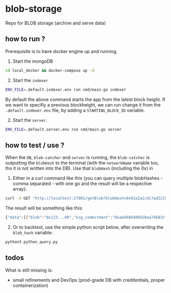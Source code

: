 # blob-storage

Repo for BLOB storage (archive and serve data)

## how to run ?

Prerequisite is to have docker engine up and running.

1. Start the mongoDB

```bash
cd local_docker && docker-compose up -d
```

2. Start the `indexer`

```bash
ENV_FILE=.default.indexer.env run cmd/main.go indexer
```

By default the above command starts the app from the latest block height. If we want to specifiy a previous blockheight, we can run change it from the `.default.indexer.env` file, by adding a `STARTING_BLOCK_ID` variable.

2. Start the `server`.

```bash
ENV_FILE=.default.server.env run cmd/main.go server
```

## how to test / use ?

When the `DB`, `blob-catcher` and `server` is running, the `blob-catcher` is outputting the `blobHash` to the terminal (with the `networkName` variable too, tho it is not written into the DB). Use that `blobHash` (including the 0x) in

1. Either in a curl command like this (you can query multiple blobHashes - comma separated - with one go and the result will be a respective array):

```bash
curl -X GET "http://localhost:27001/getBlob?blobHash=0x01a2a1cdc7ad221934061642a79a760776a013d0e6fa1a1c6b642ace009c372a,0xWRONG_HASH"
```

The result will be something like this:

```bash
{"data":[{"blob":"0x123...00","kzg_commitment":"0xabd68b406920aa74b83cf19655f1179d373b5a8cba21b126b2c18baf2096c8eb9ab7116a89b375546a3c30038485939e"}, {"blob":"NOT_FOUND","kzg_commitment":"NOT_FOUND"}]}
```

2. Or to backtest, use the simple python script below, after overwriting the `blob_hash` variable:

```bash
python3 python_query.py
```

## todos

What is still missing is:

- small refinements and DevOps (prod-grade DB with creditentials, proper containerization)

